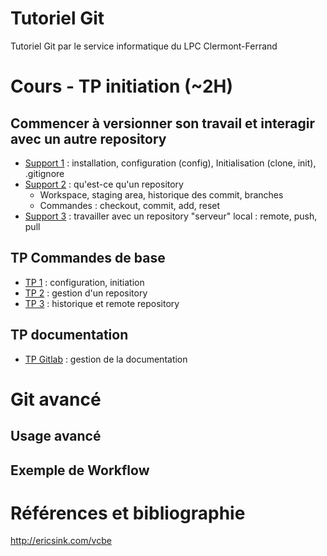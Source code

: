 # Tutoriel Git

Tutoriel Git par le service informatique du LPC Clermont-Ferrand

# Cours - TP initiation (~2H)

## Commencer à versionner son travail et interagir avec un autre repository

- [Support 1](http://talks.godoc.org/github.com/clr-info/tuto-git/initiation/1-config-install-init.slide) : installation, configuration (config), Initialisation (clone, init), .gitignore
- [Support 2](http://talks.godoc.org/github.com/clr-info/tuto-git/initiation/2-repository.slide#1) : qu'est-ce qu'un repository
  - Workspace, staging area, historique des commit, branches
  - Commandes : checkout, commit, add, reset
- [Support 3](http://talks.godoc.org/github.com/clr-info/tuto-git/initiation/3-annuler-des-modifications.slide#1) : travailler avec un repository "serveur" local : remote, push, pull

## TP Commandes de base

- [TP 1](http://talks.godoc.org/github.com/clr-info/tuto-git/initiation/exercices/1-config-install-init-exo.slide#1) : configuration, initiation
- [TP 2](http://talks.godoc.org/github.com/clr-info/tuto-git/initiation/exercices/2-repository-exo.slide#1) : gestion d'un repository
- [TP 3](http://talks.godoc.org/github.com/clr-info/tuto-git/initiation/exercices/3-undo-et-remote-exo.slide#1) : historique et remote repository

## TP documentation

- [TP Gitlab](http://talks.godoc.org/github.com/clr-info/tuto-git/initiation/exercices/gitlab/1-gitlab-pour-doc.slide#1) : gestion de la documentation

# Git avancé

## Usage avancé

## Exemple de Workflow

# Références et bibliographie

http://ericsink.com/vcbe
